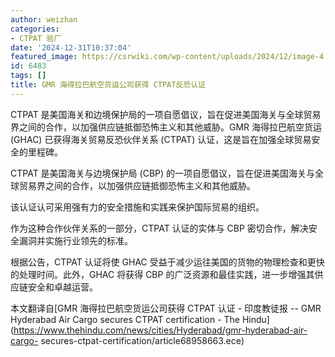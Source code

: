 ```yaml
---
author: weizhan
categories:
- CTPAT 验厂
date: '2024-12-31T10:37:04'
featured_image: https://csrwiki.com/wp-content/uploads/2024/12/image-4.png
id: 6483
tags: []
title: GMR 海得拉巴航空货运公司获得 CTPAT反恐认证
---
```


CTPAT 是美国海关和边境保护局的一项自愿倡议，旨在促进美国海关与全球贸易界之间的合作，以加强供应链抵御恐怖主义和其他威胁。GMR 海得拉巴航空货运
(GHAC) 已获得海关贸易反恐伙伴关系 (CTPAT) 认证，这是旨在加强全球贸易安全的里程碑。

CTPAT 是美国海关与边境保护局 (CBP) 的一项自愿倡议，旨在促进美国海关与全球贸易界之间的合作，以加强供应链抵御恐怖主义和其他威胁。

该认证认可采用强有力的安全措施和实践来保护国际贸易的组织。

  
作为这种合作伙伴关系的一部分，CTPAT 认证的实体与 CBP 密切合作，解决安全漏洞并实施行业领先的标准。

根据公告，CTPAT 认证将使 GHAC 受益于减少运往美国的货物的物理检查和更快的处理时间。此外，GHAC 将获得 CBP
的广泛资源和最佳实践，进一步增强其供应链安全和卓越运营。

本文翻译自[GMR 海得拉巴航空货运公司获得 CTPAT 认证 - 印度教徒报 -- GMR Hyderabad Air Cargo secures
CTPAT certification - The
Hindu](https://www.thehindu.com/news/cities/Hyderabad/gmr-hyderabad-air-cargo-
secures-ctpat-certification/article68958663.ece)

